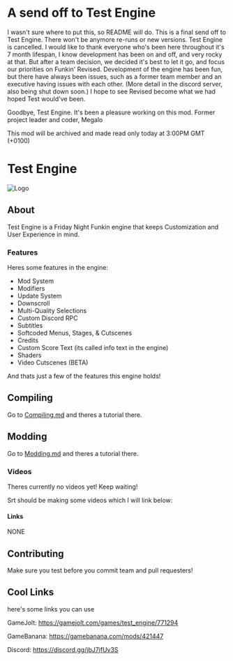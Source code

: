 # A send off to Test Engine
I wasn't sure where to put this, so README will do. This is a final send off to Test Engine. There won't be anymore re-runs or new versions. Test Engine is cancelled.
I would like to thank everyone who's been here throughout it's 7 month lifespan, I know development has been on and off, and very rocky at that. But after a team decision, we decided it's best to let it go, and focus our priorities on Funkin' Revised.
Development of the engine has been fun, but there have always been issues, such as a former team member and an executive having issues with each other. (More detail in the discord server, also being shut down soon.) 
I hope to see Revised become what we had hoped Test would've been.

Goodbye, Test Engine. It's been a pleasure working on this mod.
Former project leader and coder,
Megalo

This mod will be archived and made read only today at 3:00PM GMT (+0100)


# Test Engine
![Logo](https://github.com/Test-Engine-Team/Test-Engine-V1---FNF/blob/4d8b0e2ed659ea8ac0e4c30b93332ca400f8efce/art/logo.png)

## About
Test Engine is a Friday Night Funkin engine that keeps Customization and User Experience in mind.

### Features
Heres some features in the engine:

* Mod System
* Modifiers
* Update System
* Downscroll
* Multi-Quality Selections
* Custom Discord RPC
* Subtitles
* Softcoded Menus, Stages, & Cutscenes
* Credits
* Custom Score Text (its called info text in the engine)
* Shaders
* Video Cutscenes (BETA)

And thats just a few of the features this engine holds!

## Compiling
Go to [Compiling.md](https://github.com/Test-Engine-Team/Test-Engine-V1---FNF/blob/master/docs/Compiling.md) and theres a tutorial there.

## Modding
Go to [Modding.md](https://github.com/Test-Engine-Team/Test-Engine-V1---FNF/blob/master/docs/Modding.md) and theres a tutorial there.

### Videos
Theres currently no videos yet!
Keep waiting!

Srt should be making some videos which I will link below:

#### Links
NONE

## Contributing
Make sure you test before you commit team and pull requesters!

## Cool Links
here's some links you can use

GameJolt: https://gamejolt.com/games/test_engine/771294

GameBanana: https://gamebanana.com/mods/421447

Discord: https://discord.gg/jbJ7jfUv3S

